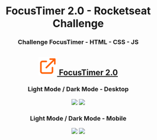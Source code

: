 <h1 align="center"> FocusTimer 2.0 - Rocketseat Challenge </h1>

<h3 align="center">Challenge FocusTimer - HTML - CSS - JS </h3>

<h2 align="center"> <a href="https://focus-timer-js.vercel.app"> <img src="https://github.com/jackson-alves-182/jackson-alves-182/blob/master/external-link.svg"> FocusTimer 2.0 </a> </h2>

<h3 align="center"> Light Mode / Dark Mode - Desktop</h3>

<p align="center">
<img src="https://github.com/jackson-alves-182/archives-Readme/blob/main/FocusTimer/Light-Mode_DESK.jpg" width="400px">

<img src="https://github.com/jackson-alves-182/archives-Readme/blob/main/FocusTimer/Dark-Mode_DESK.jpg" width="400px">
</p>

<h3 align="center"> Light Mode / Dark Mode - Mobile</h3>

<p align="center"> 
<img src="https://github.com/jackson-alves-182/archives-Readme/blob/main/FocusTimer/Light-Mode-Mobile.jpg" height="400px">

<img src="https://github.com/jackson-alves-182/archives-Readme/blob/main/FocusTimer/Dark-Mode-Mobile.jpg" height="400px">
</p>